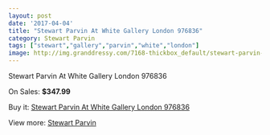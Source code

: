 ```yaml
---
layout: post
date: '2017-04-04'
title: "Stewart Parvin At White Gallery London 976836"
category: Stewart Parvin
tags: ["stewart","gallery","parvin","white","london"]
image: http://img.granddressy.com/7168-thickbox_default/stewart-parvin-at-white-gallery-london-976836.jpg
---
```

Stewart Parvin At White Gallery London 976836

On Sales: **$347.99**
<a href="https://www.granddressy.com/en/stewart-parvin/6425-stewart-parvin-at-white-gallery-london-976836.html"><amp-img layout="responsive" width="600" height="600" src="//img.granddressy.com/7168-thickbox_default/stewart-parvin-at-white-gallery-london-976836.jpg" alt="Stewart Parvin At White Gallery London 976836 0" /></a>

Buy it: [Stewart Parvin At White Gallery London 976836](https://www.granddressy.com/en/stewart-parvin/6425-stewart-parvin-at-white-gallery-london-976836.html "Stewart Parvin At White Gallery London 976836")

View more: [Stewart Parvin](https://www.granddressy.com/en/110-stewart-parvin "Stewart Parvin")